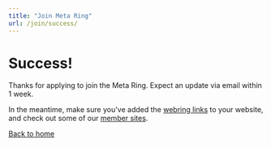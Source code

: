 ```yaml
---
title: "Join Meta Ring"
url: /join/success/
---
```


# Success!

Thanks for applying to join the Meta Ring. Expect an update via email within 1
week.

In the meantime, make sure you've added the [webring links](/join#webring-code)
to your website, and check out some of our [member sites](/#members).

[Back to home](/)
